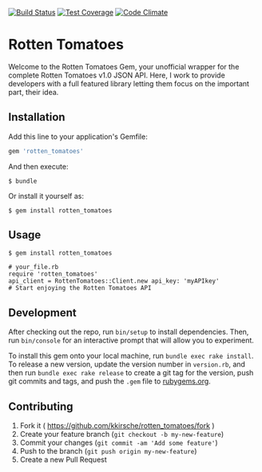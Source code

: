 [![Build Status](https://travis-ci.org/kkirsche/rotten_tomatoes.svg?branch=master)](https://travis-ci.org/kkirsche/rotten_tomatoes) [![Test Coverage](https://codeclimate.com/github/kkirsche/rotten_tomatoes/badges/coverage.svg)](https://codeclimate.com/github/kkirsche/rotten_tomatoes) [![Code Climate](https://codeclimate.com/github/kkirsche/rotten_tomatoes/badges/gpa.svg)](https://codeclimate.com/github/kkirsche/rotten_tomatoes)

# Rotten Tomatoes

Welcome to the Rotten Tomatoes Gem, your unofficial wrapper for the complete Rotten Tomatoes v1.0 JSON API. Here, I work to provide developers with a full featured library letting them focus on the important part, their idea.

## Installation

Add this line to your application's Gemfile:

```ruby
gem 'rotten_tomatoes'
```

And then execute:

    $ bundle

Or install it yourself as:

    $ gem install rotten_tomatoes

## Usage

    $ gem install rotten_tomatoes

    # your_file.rb
    require 'rotten_tomatoes'
    api_client = RottenTomatoes::Client.new api_key: 'myAPIkey'
    # Start enjoying the Rotten Tomatoes API

## Development

After checking out the repo, run `bin/setup` to install dependencies. Then, run `bin/console` for an interactive prompt that will allow you to experiment.

To install this gem onto your local machine, run `bundle exec rake install`. To release a new version, update the version number in `version.rb`, and then run `bundle exec rake release` to create a git tag for the version, push git commits and tags, and push the `.gem` file to [rubygems.org](https://rubygems.org).

## Contributing

1. Fork it ( https://github.com/kkirsche/rotten_tomatoes/fork )
2. Create your feature branch (`git checkout -b my-new-feature`)
3. Commit your changes (`git commit -am 'Add some feature'`)
4. Push to the branch (`git push origin my-new-feature`)
5. Create a new Pull Request
